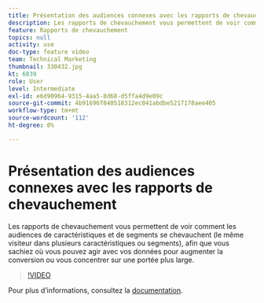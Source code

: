 ```yaml
---
title: Présentation des audiences connexes avec les rapports de chevauchement
description: Les rapports de chevauchement vous permettent de voir comment les audiences de caractéristiques et de segments se chevauchent (le même visiteur dans plusieurs caractéristiques ou segments), afin que vous sachiez où vous pouvez agir avec vos données pour augmenter la conversion ou vous concentrer sur une portée plus large.
feature: Rapports de chevauchement
topics: null
activity: use
doc-type: feature video
team: Technical Marketing
thumbnail: 330432.jpg
kt: 6839
role: User
level: Intermediate
exl-id: e6d90964-9315-4aa5-8d68-d5ffa4d9e09c
source-git-commit: 4b91696f840518312ec041abdbe5217178aee405
workflow-type: tm+mt
source-wordcount: '112'
ht-degree: 0%

---
```


# Présentation des audiences connexes avec les rapports de chevauchement

Les rapports de chevauchement vous permettent de voir comment les audiences de caractéristiques et de segments se chevauchent (le même visiteur dans plusieurs caractéristiques ou segments), afin que vous sachiez où vous pouvez agir avec vos données pour augmenter la conversion ou vous concentrer sur une portée plus large.

>[!VIDEO](https://video.tv.adobe.com/v/330432/?quality=12&learn=on)

Pour plus d’informations, consultez la [documentation](https://experienceleague.adobe.com/docs/audience-manager/user-guide/reporting/interactive-and-overlap-reports/dynamic-reports.html#reporting).
